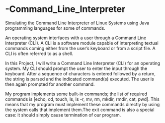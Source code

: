 # -Command_Line_Interpreter
Simulating the Command Line Interpreter of Linux Systems using Java programming languages for some of commands.

An operating system interfaces with a user through a Command Line Interpreter (CLI). A CLI is a software module capable of interpreting textual commands coming either from the user’s keyboard or from a script file. A CLI is often referred to as a shell.

In this Project, I will write a Command Line Interpreter (CLI) for an operating system. My CLI should prompt the user to enter the input through the keyboard. After a sequence of characters is entered followed by a return, the string is parsed and the indicated command(s) executed. The user is then again prompted for another command.

My program implements some built-in commands; the list of required commands is [echo, cd, touch, ls, ls -r, mv, rm, mkdir, rmdir, cat, pwd]. This means that my program must implement these commands directly by using the system calls that implement them.The exit command is also a special case: it should simply cause termination of our program.

